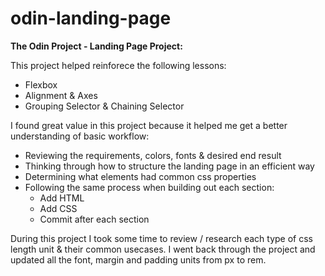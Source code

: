 # odin-landing-page

**The Odin Project - Landing Page Project:**

This project helped reinforece the following lessons:

- Flexbox
- Alignment & Axes
- Grouping Selector & Chaining Selector

I found great value in this project because it helped me get a better understanding of basic workflow:

- Reviewing the requirements, colors, fonts & desired end result
- Thinking through how to structure the landing page in an efficient way
- Determining what elements had common css properties
- Following the same process when building out each section:
  - Add HTML
  - Add CSS
  - Commit after each section

During this project I took some time to review / research each type of css length unit & their common usecases. I went back through the project and updated all the font, margin and padding units from px to rem.
